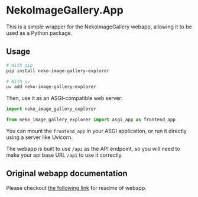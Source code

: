 # NekoImageGallery.App

This is a simple wrapper for the NekoImageGallery webapp, allowing it to be used as a Python package.

## Usage

```sh
# With pip
pip install neko-image-gallery-explorer

# With uv
uv add neko-image-gallery-explorer
```

Then, use it as an ASGI-compatible web server:

```python
import neko_image_gallery_explorer

from neko_image_gallery_explorer import asgi_app as frontend_app
```

You can mount the `frontend_app` in your ASGI application, or run it directly using a server like Uvicorn.

The webapp is built to use `/api` as the API endpoint, so you will need to make your api base URL `/api` to use it correctly.

## Original webapp documentation

Please checkout [the following link](https://github.com/hv0905/NekoImageGallery.App/blob/master/README.md) for readme of webapp.
